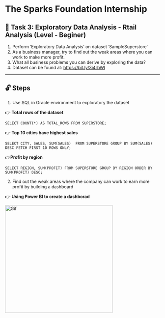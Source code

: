 # The Sparks Foundation Internship 
## 🔅 Task 3: Exploratory Data Analysis - Rtail Analysis (Level - Beginer)
1. Perform ‘Exploratory Data Analysis’ on dataset ‘SampleSuperstore’
2. As a business manager, try to find out the weak areas where you can work to make more profit.
3. What all business problems you can derive by exploring the data?
4. Dataset can be found at: https://bit.ly/3i4rbWl
---
## 🔓 Steps
1. Use SQL in Oracle environment to exploratory the dataset

👉 **Total rows of the dataset**

`SELECT COUNT(*) AS TOTAL_ROWS
    FROM SUPERSTORE;`
    
👉 **Top 10 cities have highest sales**

`SELECT CITY, SALES, SUM(SALES) 
FROM SUPERSTORE
GROUP BY SUM(SALES) DESC
FETCH FIRST 10 ROWS ONLY; `

👉**Profit by region**

`SELECT REGION, SUM(PROFIT) FROM SUPERSTORE GROUP BY REGION ORDER BY SUM(PROFIT) DESC;`

2. Find out the weak areas where the company can work to earn more profit by building a dashboard

👉 **Using Power BI to create a dashborad** 

<img align="center" alt="Gif" width="350px" style="padding-right:150px;" src="https://user-images.githubusercontent.com/108797740/202766711-60f4c641-e9ac-4350-8b06-a4b17cfb9418.gif"/>

